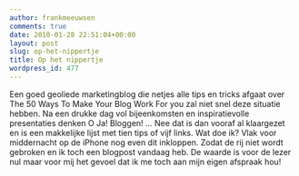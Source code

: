 ```yaml
---
author: frankmeeuwsen
comments: true
date: 2010-01-28 22:51:04+00:00
layout: post
slug: op-het-nippertje
title: Op het nippertje
wordpress_id: 477
---
```


Een goed geoliede marketingblog die netjes alle tips en tricks afgaat over The 50 Ways To Make Your Blog Work For you zal niet snel deze situatie hebben. Na een drukke dag vol bijeenkomsten en inspiratievolle presentaties denken O Ja! Bloggen! ... Nee dat is dan vooraf al klaargezet en is een makkelijke lijst met tien tips of vijf links. Wat doe ik? Vlak voor middernacht op de iPhone nog even dit inkloppen. Zodat de rij niet wordt gebroken en ik toch een blogpost vandaag heb. De waarde is voor de lezer nul maar voor mij het gevoel dat ik me toch aan mijn eigen afspraak hou! 

